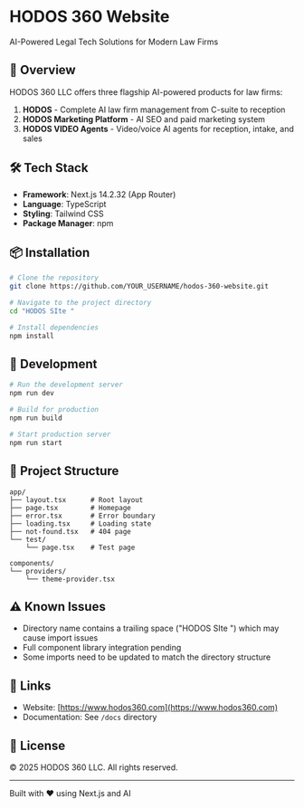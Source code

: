 # HODOS 360 Website

AI-Powered Legal Tech Solutions for Modern Law Firms

## 🚀 Overview

HODOS 360 LLC offers three flagship AI-powered products for law firms:

1. **HODOS** - Complete AI law firm management from C-suite to reception
2. **HODOS Marketing Platform** - AI SEO and paid marketing system
3. **HODOS VIDEO Agents** - Video/voice AI agents for reception, intake, and sales

## 🛠️ Tech Stack

- **Framework**: Next.js 14.2.32 (App Router)
- **Language**: TypeScript
- **Styling**: Tailwind CSS
- **Package Manager**: npm

## 📦 Installation

```bash
# Clone the repository
git clone https://github.com/YOUR_USERNAME/hodos-360-website.git

# Navigate to the project directory
cd "HODOS SIte "

# Install dependencies
npm install
```

## 🚀 Development

```bash
# Run the development server
npm run dev

# Build for production
npm run build

# Start production server
npm run start
```

## 📁 Project Structure

```
app/
├── layout.tsx      # Root layout
├── page.tsx        # Homepage
├── error.tsx       # Error boundary
├── loading.tsx     # Loading state
├── not-found.tsx   # 404 page
└── test/
    └── page.tsx    # Test page

components/
└── providers/
    └── theme-provider.tsx
```

## ⚠️ Known Issues

- Directory name contains a trailing space ("HODOS SIte ") which may cause import issues
- Full component library integration pending
- Some imports need to be updated to match the directory structure

## 🔗 Links

- Website: [https://www.hodos360.com](https://www.hodos360.com)
- Documentation: See `/docs` directory

## 📄 License

© 2025 HODOS 360 LLC. All rights reserved.

---

Built with ❤️ using Next.js and AI
